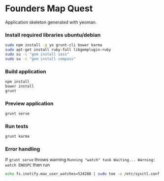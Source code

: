 Founders Map Quest
==================

Application skeleton generated with yeoman.

### Install required libraries ubuntu/debian
```bash
sudo npm install -g yo grunt-cli bower karma
sudo apt-get install ruby-full libgemplugin-ruby
sudo su -c "gem install sass"
sudo su -c "gem install compass"
```

### Build application 
```bash
npm install
bower install
grunt
```

### Preview application 
```bash
grunt serve
```

### Run tests
```bash
grunt karma
```

### Error handling
If `grunt serve` throws warning
`Running "watch" task
Waiting...
Warning: watch ENOSPC`
then run
```bash
echo fs.inotify.max_user_watches=524288 | sudo tee -a /etc/sysctl.conf && sudo sysctl -p
```

